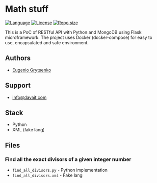 # Math stuff

[![Language](https://img.shields.io/badge/language-python3-brightgreen)](https://www.python.org/)
[![License](https://img.shields.io/github/license/davait/math-stuff)](https://opensource.org/licenses/GPL-3.0)
[![Repo size](https://img.shields.io/github/repo-size/davait/math-stuff)](https://github.com/davait/math-stuff)

This is a PoC of RESTful API with Python and MongoDB using Flask microframework. The project uses Docker (docker-compose) for easy to use, encapsulated and safe environment.

## Authors
- [Eugenio Grytsenko](https://github.com/davait)

## Support
- [info@davait.com](mailto:info@davait.com)

## Stack

- Python
- XML (fake lang)

## Files

### Find all the exact divisors of a given integer number
- `find_all_divisors.py` - Python implementation
- `find_all_divisors.xml` - Fake lang

